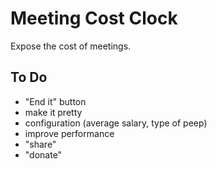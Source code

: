 # Meeting Cost Clock

Expose the cost of meetings.

## To Do

* "End it" button
* make it pretty
* configuration (average salary, type of peep)
* improve performance
* "share"
* "donate"

